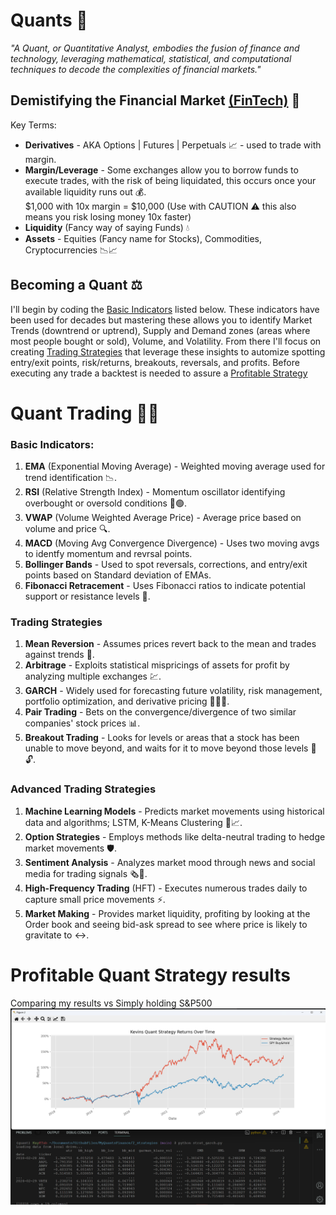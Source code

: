 # Quants 🤖

_"A Quant, or Quantitative Analyst, embodies the fusion of finance and technology, leveraging mathematical, statistical, and computational techniques to decode the complexities of financial markets."_

<!-- The following is a brief summary of what's needed to know about the Financial Market in order to succeed as a trader. The different types of trading and strategies involved in FinTech. -->

## Demistifying the Financial Market [(FinTech)](https://en.wikipedia.org/wiki/Fintech#:~:text=Fintech%2C%20a%20clipped,fintech.%5B6%5D) 🔮

<!-- Learning about FinTech can be frustrating 😤, it's littered with complex terms designed to confuse you and scare you away. Those who do manage to navigate through the jargon, are faced with the daunting task of competing against the Market Maker i.e., Financial Institutions, Large Banks, and Firms 🏦💸. -->

Key Terms:

- **Derivatives** - AKA Options | Futures | Perpetuals 📈 - used to trade with margin.
- **Margin/Leverage** - Some exchanges allow you to borrow funds to execute trades, with the risk of being liquidated, this occurs once your available liquidity runs out 💰.
  <br> $1,000 with 10x margin = $10,000 (Use with CAUTION ⚠️ this also means you risk losing money 10x faster)
- **Liquidity** (Fancy way of saying Funds) 💧
- **Assets** - Equities (Fancy name for Stocks), Commodities, Cryptocurrencies 📉📈

## Becoming a Quant ⚖️

<!-- Knowing the basics is essential in everything, but especially when developing a winning strategy.  -->

I'll begin by coding the [Basic Indicators](#basic-indicators) listed below. These indicators have been used for decades but mastering these allows you to identify Market Trends (downtrend or uptrend), Supply and Demand zones (areas where most people bought or sold), Volume, and Volatility. From there I'll focus on creating [Trading Strategies](#trading-strategies) that leverage these insights to automize spotting entry/exit points, risk/returns, breakouts, reversals, and profits. Before executing any trade a backtest is needed to assure a [Profitable Strategy](#profitable-quant-strategy-including-results)

<!-- portfolio optimizations -->

<!-- risk management, portfolio optimization, profits, backtest,
Help assess risk/return profit of portfolio ,
size, value, profitability
-->

<!--
 📊
 🛒
 ⚖️
 🔊
 -->

<!-- ChatGPT help me write a -->

<!-- we will build a Backtesting script to test our results 🔄 -->

# Quant Trading 🧠💼

### Basic Indicators:

<!-- Garman-Klass Volatility, ATR, Dollar Volume-->

1. **EMA** (Exponential Moving Average) - Weighted moving average used for trend identification 📉.
2. **RSI** (Relative Strength Index) - Momentum oscillator identifying overbought or oversold conditions 🔴🟢.
3. **VWAP** (Volume Weighted Average Price) - Average price based on volume and price 🔍.
4. **MACD** (Moving Avg Convergence Divergence) - Uses two moving avgs to identfy momentum and revrsal points.
5. **Bollinger Bands** - Used to spot reversals, corrections, and entry/exit points based on Standard deviation of EMAs.
6. **Fibonacci Retracement** - Uses Fibonacci ratios to indicate potential support or resistance levels 🔢.

### Trading Strategies

1. **Mean Reversion** - Assumes prices revert back to the mean and trades against trends 🔁.
2. **Arbitrage** - Exploits statistical mispricings of assets for profit by analyzing multiple exchanges 💹.
3. **GARCH** - Widely used for forecasting future volatility, risk management, portfolio optimization, and derivative pricing 🏃‍♂️💨.
4. **Pair Trading** - Bets on the convergence/divergence of two similar companies' stock prices 📊.
5. **Breakout Trading** - Looks for levels or areas that a stock has been unable to move beyond, and waits for it to move beyond those levels 🚪🔓.

### Advanced Trading Strategies

1. **Machine Learning Models** - Predicts market movements using historical data and algorithms; LSTM, K-Means Clustering 🤖📈. <!-- Linear Regression-->
2. **Option Strategies** - Employs methods like delta-neutral trading to hedge market movements 🛡️.
3. **Sentiment Analysis** - Analyzes market mood through news and social media for trading signals 🗞️💬.
4. **High-Frequency Trading** (HFT) - Executes numerous trades daily to capture small price movements ⚡.
5. **Market Making** - Provides market liquidity, profiting by looking at the Order book and seeing bid-ask spread to see where price is likely to gravitate to ↔️.

# Profitable Quant Strategy results

Comparing my results vs Simply holding S&P500
<img src="data\quant_strat_results.png">

<!--  Share plot images -->
<!--  List Indicaors Block Code -->

<!--

NOTES:
Identify what indicators we want to
update Mid Tier Strats


-- BASIC:
^Bollinger Bands
^ATR
^Garman-Klass Volatility - particularly useful for assets with significant overnight price movements or markets that are open 24/7
OBV

-- MID
Open Interest
Order Book
Liquidation Sniper

-- ADV
LSTM + GARCH
Linear Regression

===================
RISK MANAGEMENT:
Five Fama-French Factors to asses risk/return
- Market Risk
- Size
- Value
- Operating Profitability

backtesting.py

LIBRARIES
QuantLib
https://quantlib-python-docs.readthedocs.io/en/latest/


GARCH
https://arch.readthedocs.io/en/latest/univariate/introduction.html
 -->

<!-- ========================================== -->
<!-- ========================================== -->

<!--
SCRIPTS
nice funcs (indicators)
mean reversion
backtest.py
ai assistant


CONSTANTS
symbol
pos_size
params = {'timeInForce': 'PostOnly,}
target
max_loss


FUNCTIONS
ask_bid()
sma(timeframe, num_bars, bars, df, bid)
open_positions(positions, openpos_bool, openpos_size, long, entry lev)
kill_switch(openposi, long, kil_size)
pnl_close(in_pos, size, long) ## Checks if we hit profit target or max loss
bot()


FUTURE IDEAS
Print Daily Vol in $ (sum of all big exch) = ((close price * volume) / 1e6 )
Print time in trade
 -->

